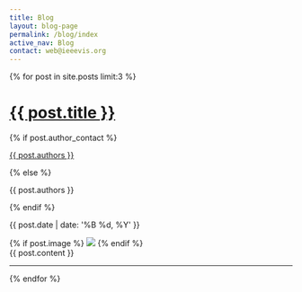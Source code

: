 ```yaml
---
title: Blog
layout: blog-page
permalink: /blog/index
active_nav: Blog
contact: web@ieeevis.org
---
```


{% for post in site.posts limit:3 %}
<h1 class="blog-title"><a href="{{ post.url | relative_url }}">{{ post.title }}</a></h1>
<div class="byline-container">
    {% if post.author_contact %}
    <p class="byline"><a href="mailto:{{ post.author_contact }}">{{ post.authors }}</a></p>
    {% else %}
    <p class="byline">{{ post.authors }}</p>
    {% endif %}
    <p class="post-date">{{ post.date | date: '%B %d, %Y' }}</p>
</div>
{% if post.image %}
<img src="{{ post.image }}" />
{% endif %}
<div>{{ post.content }}</div>
<hr/>
{% endfor %}



